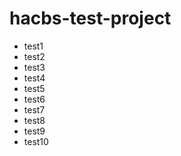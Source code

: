 # hacbs-test-project
* test1
* test2
* test3
* test4
* test5
* test6
* test7
* test8
* test9
* test10
